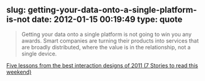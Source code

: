 slug: getting-your-data-onto-a-single-platform-is-not
date: 2012-01-15 00:19:49
type: quote
---

> Getting your data onto a single platform is not going to win you any awards. Smart companies are turning their products into services that are broadly distributed, where the value is in the relationship, not a single device.

[Five lessons from the best interaction designs of 2011 (7 Stories to read this weekend)](http://designmind.frogdesign.com/blog/5-lessons-from-the-best-interaction-designs-of-2011.html)
